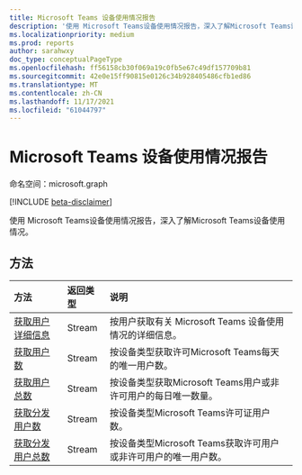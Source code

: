 ```yaml
---
title: Microsoft Teams 设备使用情况报告
description: '使用 Microsoft Teams设备使用情况报告，深入了解Microsoft Teams设备使用情况。 '
ms.localizationpriority: medium
ms.prod: reports
author: sarahwxy
doc_type: conceptualPageType
ms.openlocfilehash: ff56158cb30f069a19c0fb5e67c49df157709b81
ms.sourcegitcommit: 42e0e15ff90815e0126c34b928405486cfb1ed86
ms.translationtype: MT
ms.contentlocale: zh-CN
ms.lasthandoff: 11/17/2021
ms.locfileid: "61044797"
---
```

# <a name="microsoft-teams-device-usage-reports"></a>Microsoft Teams 设备使用情况报告

命名空间：microsoft.graph

[!INCLUDE [beta-disclaimer](../../includes/beta-disclaimer.md)]

使用 Microsoft Teams设备使用情况报告，深入了解Microsoft Teams设备使用情况。 

## <a name="methods"></a>方法

| 方法                                                       | 返回类型 | 说明                                                  |
| :----------------------------------------------------------- | :---------- | :----------------------------------------------------------- |
| [获取用户详细信息](../api/reportroot-getteamsdeviceusageuserdetail.md) | Stream      | 按用户获取有关 Microsoft Teams 设备使用情况的详细信息。      |
| [获取用户数](../api/reportroot-getteamsdeviceusageusercounts.md) | Stream      | 按设备类型获取许可Microsoft Teams每天的唯一用户数。 |
| [获取用户总数](../api/reportroot-getteamsdeviceusagetotalusercounts.md) | Stream      | 按设备类型获取Microsoft Teams用户或非许可用户的每日唯一数量。 |
| [获取分发用户数](../api/reportroot-getteamsdeviceusagedistributionusercounts.md) | Stream      | 按设备类型Microsoft Teams许可证用户数。 |
| [获取分发用户总数](../api/reportroot-getteamsdeviceusagedistributiontotalusercounts.md) | Stream      | 按设备类型Microsoft Teams获取许可用户或非许可用户的唯一用户数。 |


